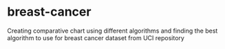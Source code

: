 # breast-cancer
Creating comparative chart using different algorithms and finding the best algorithm to use for breast cancer dataset from UCI repository
